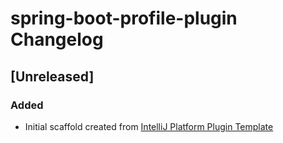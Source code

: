 <!-- Keep a Changelog guide -> https://keepachangelog.com -->

# spring-boot-profile-plugin Changelog

## [Unreleased]
### Added
- Initial scaffold created from [IntelliJ Platform Plugin Template](https://github.com/JetBrains/intellij-platform-plugin-template)
